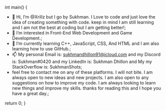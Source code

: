 int main()
{
- 👋 Hi, I’m @Xrillz but I go by Sukhman. I Love to code and just love the idea of creating something with code. keep in mind I am still learning and I am not the best at coding but I am getting better!;
- 👀 I’m interested in Front-End Web Development and Game Development.;
- 🌱 I’m currently learning C++, JavaScript, CSS, And HTML  and I am also learning how to use GitHub.;
- 📫 My  personal Email is: sukhmandhillon91@icloud.com and my Discord is: Sukhman#0420 and my LinkedIn is: Sukhman Dhillon and My my StackOverflow is: SukhmanShots;
- feel free to contact me on any of these platforms. I will not bite. I am always open to new ideas and new projects. I am also open to any suggestions on how to improve my code. I am always looking to learn new things and improve my skills. thanks for reading this and I hope you have a great day.;

return 0;
}

<!---
Xrillz/Xrillz is a ✨ special ✨ repository because its `README.md` (this file) appears on your GitHub profile.
You can click the Preview link to take a look at your changes.
--->
